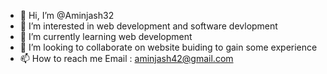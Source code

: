 - 👋 Hi, I’m @Aminjash32
- 👀 I’m interested in web development and software devlopment
- 🌱 I’m currently learning web development
- 💞️ I’m looking to collaborate on website buiding to gain some experience
- 📫 How to reach me Email : aminjash42@gmail.com

<!---
Aminjash32/Aminjash32 is a ✨ special ✨ repository because its `README.md` (this file) appears on your GitHub profile.
You can click the Preview link to take a look at your changes.
--->
